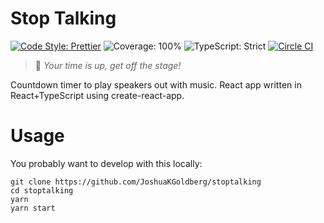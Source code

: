 # Stop Talking

[![Code Style: Prettier](https://img.shields.io/badge/code_style-prettier-00aa00.svg)](https://prettier.io)
![Coverage: 100%](https://img.shields.io/badge/coverage-100%25-00aa00.svg)
![TypeScript: Strict](https://img.shields.io/badge/typescript-strict-00aa00.svg)
[![Circle CI](https://img.shields.io/circleci/build/github/JoshuaKGoldberg/stoptalking.svg)](https://circleci.com/gh/JoshuaKGoldberg/stoptalking)

> 📣 _Your time is up, get off the stage!_

Countdown timer to play speakers out with music.
React app written in React+TypeScript using create-react-app.

# Usage

You probably want to develop with this locally:

```shell
git clone https://github.com/JoshuaKGoldberg/stoptalking
cd stoptalking
yarn
yarn start
```
